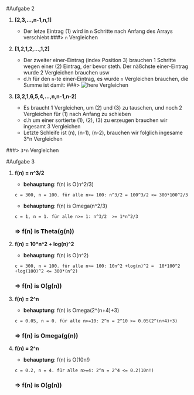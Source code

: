 #Aufgabe 2
1. **[2,3,...,n-1,n,1]**
	- Der letze Eintrag (1) wird in `n` Schritte nach Anfang des Arrays verschiebt
###> `n` Vergleichen

2. **[1,2,1,2,...,1,2]**
	- Der zweiter einer-Eintrag (index Position 3) brauchen 1 Schritte wegen einer (2) Eintrag, der bevor steth. Der näßchste einer-Eintrag wurde 2 Vergleichen brauchen usw
	- d.h für den `n`-te einer-Eintrag, es wurde `n` Vergleichen brauchen, die Summe ist damit:
###> ![here](https://quicklatex.com/cache3/16/ql_ef67a71369b4253cc8ec637eca1c1016_l3.png) Vergleichen

3. **[3,2,1,6,5,4,...,n,n-1,n-2]**
	- Es braucht 1 Vergleichen, um (2) und (3) zu tauschen, und noch 2 Vergleichen für (1) nach Anfang zu schieben
	- d.h um einer sortierte (1), (2), (3) zu erzeugen brauchen wir ingesamt 3 Vergleichen
	- Letzte Schleife ist (n), (n-1), (n-2), brauchen wir folglich ingesame 3*n Vergleichen

###> `3*n` Vergleichen

#Aufgabe 3
1. **f(n) = n^3/2**

	- **behauptung**: f(n) is O(n^2/3)

	`
	c = 300, n = 100. für alle n>= 100: n^3/2 = 100^3/2 <= 300*100^2/3
	`
	- **behauptung**: f(n) is Omega(n^2/3)

	`
	c = 1, n = 1. für alle n>= 1: n^3/2  >= 1*n^2/3
	`
	### => f(n) is Theta(g(n))

2. **f(n) = 10*n^2 + log(n)^2**

	- **behauptung**: f(n) is O(n^2)

	`
	c = 300, n = 100. für alle n>= 100: 10n^2 +log(n)^2 =  10*100^2 +log(100)^2 <= 300*(n^2)
	`
	### => f(n) is O(g(n))

3. **f(n) = 2^n**

	- **behauptung**: f(n) is Omega(2^(n+4)+3)

	`
	c = 0.05, n = 0. für alle n>=10: 2^n = 2^10 >= 0.05(2^(n+4)+3)
	`

	### => f(n) is Omega(g(n))
4. **f(n) = 2^n**

	- **behauptung**: f(n) is O(10n!)

	`
	c = 0.2, n = 4. für alle n>=4: 2^n = 2^4 <= 0.2(10n!)
	`
	### => f(n) is O(g(n))
